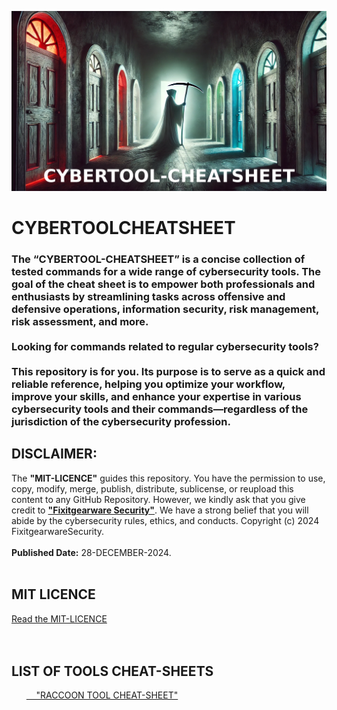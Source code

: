 ![](/CYBERTOOLCHEATSHEET-images/FIXITGEARWARE-SECURITY_CYBERTOOL-CHEATSHEET.png)

# CYBERTOOLCHEATSHEET

<h3>The “CYBERTOOL-CHEATSHEET” is a concise collection of tested commands for a wide range of cybersecurity tools. The goal of the cheat sheet is to empower both professionals and enthusiasts by streamlining tasks across offensive and defensive operations, information security, risk management, risk assessment, and more. <br><br> Looking for commands related to regular cybersecurity tools?  <br><br> This repository is for you. Its purpose is to serve as a quick and reliable reference, helping you optimize your workflow, improve your skills, and enhance your expertise in various cybersecurity tools and their commands—regardless of the jurisdiction of the cybersecurity profession.</h3>


<h2>DISCLAIMER:</h2>
The <strong>"MIT-LICENCE"</strong> guides this repository. You have the permission to use, copy, modify, merge, publish, distribute, sublicense, or reupload this content to any GitHub Repository. However, we kindly ask that you give credit to <strong><a href="https://github.com/fixitgearware">"Fixitgearware Security"</a></strong>. We have a strong belief that you will abide by the cybersecurity rules, ethics, and conducts. 
Copyright (c) 2024 FixitgearwareSecurity.
<br><br>
<strong>Published Date:</strong>&nbsp;28-DECEMBER-2024.
<br>



<br>
<h2>MIT LICENCE</h2>
<a href="https://github.com/fixitgearware/CYBERTOOLCHEATSHEET/blob/main/LICENSE">Read the MIT-LICENCE</a>
<br><br>



<br>
<h2>LIST OF TOOLS CHEAT-SHEETS</h2>
<ol><a href="https://github.com/fixitgearware/CYBERTOOLCHEATSHEET/blob/main/raccoon-Tool.md">&nbsp; &nbsp; "RACCOON TOOL CHEAT-SHEET"</a></ol>
<br><br>
